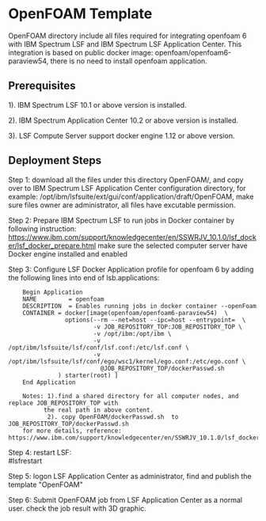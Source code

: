 # OpenFOAM Template
OpenFOAM directory include all files required for integrating openfoam 6 with IBM Spectrum LSF and IBM Spectrum LSF Application Center.
This integration is based on public docker image: openfoam/openfoam6-paraview54, there is no need to install openfoam application.

## Prerequisites
1). IBM Spectrum LSF 10.1 or above version is installed.

2). IBM Spectrum Application Center 10.2 or above version is installed.

3). LSF Compute Server support docker engine 1.12 or above version.

## Deployment Steps
Step 1: download all the files under this directory OpenFOAM/,   and copy over to IBM Spectrum LSF Application Center configuration 
        directory, for example:  /opt/ibm/lsfsuite/ext/gui/conf/application/draft/OpenFOAM, make sure files owner are administrator, 
        all files have excutable permission.
        
Step 2: Prepare IBM Spectrum LSF to run jobs in Docker container by following instruction: 
        https://www.ibm.com/support/knowledgecenter/en/SSWRJV_10.1.0/lsf_docker/lsf_docker_prepare.html 
        make sure the selected computer server have Docker engine installed  and enabled
        
Step 3: Configure LSF Docker Application profile for openfoam 6 by adding the following lines into end of lsb.applications:
        	
        Begin Application
        NAME         = openfoam
        DESCRIPTION  = Enables running jobs in docker container --openFoam
        CONTAINER = docker[image(openfoam/openfoam6-paraview54)  \
                    options(--rm --net=host --ipc=host --entrypoint=  \
                            -v JOB_REPOSITORY_TOP:JOB_REPOSITORY_TOP \
                            -v /opt/ibm:/opt/ibm \
                            -v /opt/ibm/lsfsuite/lsf/conf/lsf.conf:/etc/lsf.conf \
                            -v /opt/ibm/lsfsuite/lsf/conf/ego/wsc1/kernel/ego.conf:/etc/ego.conf \
	                          @JOB_REPOSITORY_TOP/dockerPasswd.sh
                  ) starter(root) ]
        End Application

        Notes: 1).find a shared directory for all computer nodes, and replace JOB_REPOSITORY_TOP with 
	          the real path in above content.
               2). copy OpenFOAM/dockerPasswd.sh  to  JOB_REPOSITORY_TOP/dockerPasswd.sh
        for more details, reference: 
	https://www.ibm.com/support/knowledgecenter/en/SSWRJV_10.1.0/lsf_docker/lsf_docker_prepare.html
        
Step 4: restart LSF:   
        #lsfrestart
        
Step 5: logon LSF Application Center as administrator,  find and publish the template "OpenFOAM"

Step 6: Submit OpenFOAM job from LSF Application Center as a normal user.  check the job result with 3D graphic.
